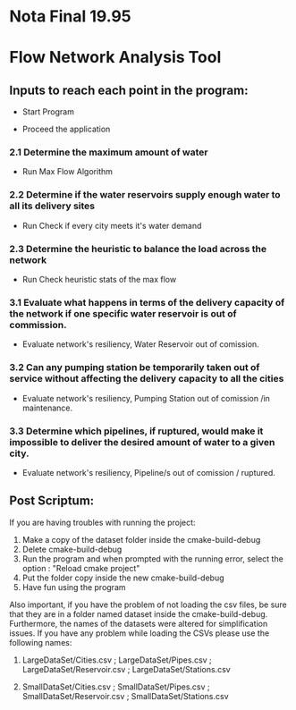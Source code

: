 # Nota Final 19.95

# Flow Network Analysis Tool

## Inputs to reach each point in the program:

- Start Program

- Proceed the application

### 2.1 Determine the maximum amount of water

- Run Max Flow Algorithm

### 2.2 Determine if the water reservoirs supply enough water to all its delivery sites

- Run Check if every city meets it's water demand

### 2.3 Determine the heuristic to balance the load across the network

- Run Check heuristic stats of the max flow

### 3.1 Evaluate what happens in terms of the delivery capacity of the network if one specific water reservoir is out of commission.
- Evaluate network's resiliency, Water Reservoir out of comission.

### 3.2 Can any pumping station be temporarily taken out of service without affecting the delivery capacity to all the cities
- Evaluate network's resiliency, Pumping Station out of comission /in maintenance.

### 3.3 Determine which pipelines, if ruptured, would make it impossible to deliver the desired amount of water to a given city.
- Evaluate network's resiliency, Pipeline/s out of comission / ruptured.

## Post Scriptum:
If you are having troubles with running the project:
1. Make a copy of the dataset folder inside the cmake-build-debug
2. Delete cmake-build-debug
3. Run the program and when prompted with the running error, select the option : "Reload cmake project"
4. Put the folder copy inside the new cmake-build-debug
5. Have fun using the program

Also important, if you have the problem of not loading the csv files, be sure that they are in a folder named dataset inside the cmake-build-debug. Furthermore, the names of the datasets were altered
for simplification issues. If you have any problem while loading the CSVs please use the following names:
1. LargeDataSet/Cities.csv
   ; LargeDataSet/Pipes.csv
   ; LargeDataSet/Reservoir.csv
   ; LargeDataSet/Stations.csv

2. SmallDataSet/Cities.csv
   ; SmallDataSet/Pipes.csv
   ; SmallDataSet/Reservoir.csv
   ; SmallDataSet/Stations.csv
